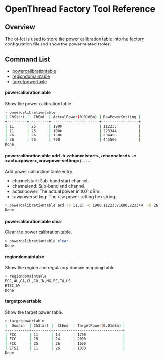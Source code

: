 # OpenThread Factory Tool Reference

## Overview

The ot-fct is used to store the power calibration table into the factory configuration file and show the power related tables.

## Command List

- [powercalibrationtable](#powercalibrationtable)
- [regiondomaintable](#regiondomaintable)
- [targetpowertable](#targetpowertable)

#### powercalibrationtable

Show the power calibration table.

```bash
> powercalibrationtable
| ChStart |  ChEnd  | ActualPower(0.01dBm) | RawPowerSetting |
+---------+---------+----------------------+-----------------+
| 11      | 25      | 1900                 | 112233          |
| 11      | 25      | 1000                 | 223344          |
| 26      | 26      | 1500                 | 334455          |
| 26      | 26      | 700                  | 445566          |
Done
```

#### powercalibrationtable add -b \<channelstart\>,\<channelend\> -c \<actualpower\>,\<rawpowersetting\>/... ...

Add power calibration table entry.

- channelstart: Sub-band start channel.
- channelend: Sub-band end channel.
- actualpower: The actual power in 0.01 dBm.
- rawpowersetting: The raw power setting hex string.

```bash
> powercalibrationtable add -b 11,25 -c 1900,112233/1000,223344  -b 26,26 -c 1500,334455/700,445566
Done
```

#### powercalibrationtable clear

Clear the power calibration table.

```bash
> powercalibrationtable clear
Done
```

#### regiondomaintable

Show the region and regulatory domain mapping table.

```bash
> regiondomaintable
FCC,AU,CA,CL,CO,IN,MX,PE,TW,US
ETSI,WW
Done
```

#### targetpowertable

Show the target power table.

```bash
> targetpowertable
|  Domain  | ChStart |  ChEnd  | TargetPower(0.01dBm) |
+----------+---------+---------+----------------------+
| FCC      | 11      | 14      | 1700                 |
| FCC      | 15      | 24      | 2000                 |
| FCC      | 25      | 26      | 1600                 |
| ETSI     | 11      | 26      | 1000                 |
Done
```
